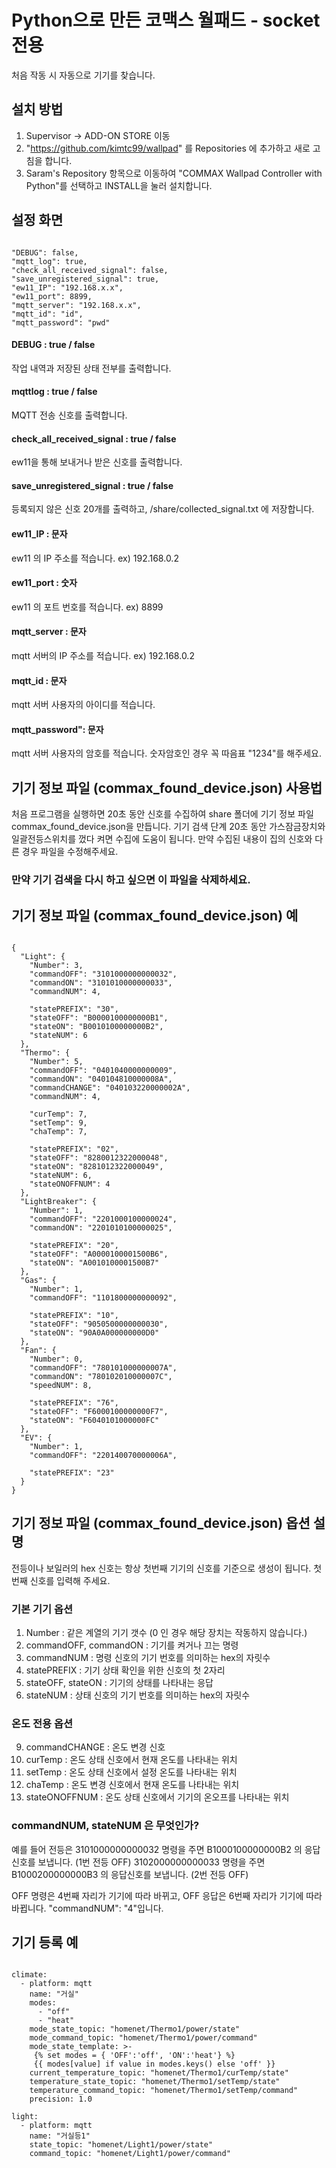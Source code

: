 Python으로 만든 코맥스 월패드 - socket전용
===================================
처음 작동 시 자동으로 기기를 찾습니다.


설치 방법
-------
1. Supervisor -> ADD-ON STORE 이동
2. "https://github.com/kimtc99/wallpad" 를 Repositories 에 추가하고 새로 고침을 합니다.
3. Saram's Repository 항목으로 이동하여 "COMMAX Wallpad Controller with Python"를 선택하고 INSTALL을 눌러 설치합니다.

설정 화면
-------
<pre><code>
"DEBUG": false,
"mqtt_log": true,
"check_all_received_signal": false,
"save_unregistered_signal": true,
"ew11_IP": "192.168.x.x",
"ew11_port": 8899,
"mqtt_server": "192.168.x.x",
"mqtt_id": "id",
"mqtt_password": "pwd"
</code></pre>

#### DEBUG : true / false
작업 내역과 저장된 상태 전부를 출력합니다.
#### mqttlog : true / false
MQTT 전송 신호를 출력합니다.
#### check_all_received_signal : true / false
ew11을 통해 보내거나 받은 신호를 출력합니다.
#### save_unregistered_signal : true / false
등록되지 않은 신호 20개를 출력하고, /share/collected_signal.txt 에 저장합니다.

#### ew11_IP : 문자
ew11 의 IP 주소를 적습니다. ex) 192.168.0.2
#### ew11_port : 숫자
ew11 의 포트 번호를 적습니다. ex) 8899

#### mqtt_server : 문자
mqtt 서버의 IP 주소를 적습니다. ex) 192.168.0.2
#### mqtt_id : 문자
mqtt 서버 사용자의 아이디를 적습니다.
#### mqtt_password": 문자
mqtt 서버 사용자의 암호를 적습니다. 숫자암호인 경우 꼭 따음표 "1234"를 해주세요.

기기 정보 파일 (commax_found_device.json) 사용법
-------------------------------------------
처음 프로그램을 실행하면 20초 동안 신호를 수집하여 share 폴더에 기기 정보 파일 commax_found_device.json을 만듭니다.
기기 검색 단계 20초 동안 가스잠금장치와 일괄전등스위치를 껐다 켜면 수집에 도움이 됩니다.
만약 수집된 내용이 집의 신호와 다른 경우 파일을 수정해주세요.

### 만약 기기 검색을 다시 하고 싶으면 이 파일을 삭제하세요.

기기 정보 파일 (commax_found_device.json) 예
-----------------------
<pre><code>
{
  "Light": {
    "Number": 3,
    "commandOFF": "3101000000000032",
    "commandON": "3101010000000033",
    "commandNUM": 4,

    "statePREFIX": "30",
    "stateOFF": "B0000100000000B1",
    "stateON": "B0010100000000B2",
    "stateNUM": 6
  },
  "Thermo": {
    "Number": 5,
    "commandOFF": "0401040000000009",
    "commandON": "040104810000008A",
    "commandCHANGE": "040103220000002A",
    "commandNUM": 4,

    "curTemp": 7,
    "setTemp": 9,
    "chaTemp": 7,

    "statePREFIX": "02",
    "stateOFF": "8280012322000048",
    "stateON": "8281012322000049",
    "stateNUM": 6,
    "stateONOFFNUM": 4
  },
  "LightBreaker": {
    "Number": 1,
    "commandOFF": "2201000100000024",
    "commandON": "2201010100000025",

    "statePREFIX": "20",
    "stateOFF": "A0000100001500B6",
    "stateON": "A0010100001500B7"
  },
  "Gas": {
    "Number": 1,
    "commandOFF": "1101800000000092",

    "statePREFIX": "10",
    "stateOFF": "9050500000000030",
    "stateON": "90A0A000000000D0"
  },
  "Fan": {
    "Number": 0,
    "commandOFF": "780101000000007A",
    "commandON": "780102010000007C",
    "speedNUM": 8,

    "statePREFIX": "76",
    "stateOFF": "F6000100000000F7",
    "stateON": "F6040101000000FC"
  },
  "EV": {
    "Number": 1,
    "commandOFF": "220140070000006A",

    "statePREFIX": "23"
  }
}
</code></pre>

기기 정보 파일 (commax_found_device.json) 옵션 설명
---------------------------------------------
전등이나 보일러의 hex 신호는 항상 첫번째 기기의 신호를 기준으로 생성이 됩니다. 첫번째 신호를 입력해 주세요.
### 기본 기기 옵션
1. Number : 같은 계열의 기기 갯수 (0 인 경우 해당 장치는 작동하지 않습니다.)
2. commandOFF, commandON : 기기를 켜거나 끄는 명령
3. commandNUM : 명령 신호의 기기 번호를 의미하는 hex의 자릿수
4. statePREFIX : 기기 상태 확인을 위한 신호의 첫 2자리
5. stateOFF, stateON : 기기의 상태를 나타내는 응답
6. stateNUM : 상태 신호의 기기 번호를 의미하는 hex의 자릿수

### 온도 전용 옵션
9. commandCHANGE : 온도 변경 신호
10. curTemp : 온도 상태 신호에서 현재 온도를 나타내는 위치
11. setTemp : 온도 상태 신호에서 설정 온도를 나타내는 위치
12. chaTemp : 온도 변경 신호에서 현재 온도를 나타내는 위치
13. stateONOFFNUM : 온도 상태 신호에서 기기의 온오프를 나타내는 위치

### commandNUM, stateNUM 은 무엇인가?
예를 들어 전등은
3101000000000032 명령을 주면 B1000100000000B2 의 응답신호를 보냅니다. (1번 전등 OFF)
3102000000000033 명령을 주면 B1000200000000B3 의 응답신호를 보냅니다. (2번 전등 OFF)

OFF 명령은 4번째 자리가 기기에 따라 바뀌고, OFF 응답은 6번째 자리가 기기에 따라 바뀝니다.
"commandNUM": "4"입니다.


기기 등록 예
------------
<pre><code>
climate:
  - platform: mqtt
    name: "거실"
    modes:
      - "off"
      - "heat"
    mode_state_topic: "homenet/Thermo1/power/state"
    mode_command_topic: "homenet/Thermo1/power/command"
    mode_state_template: >-
     {% set modes = { 'OFF':'off', 'ON':'heat'} %}
     {{ modes[value] if value in modes.keys() else 'off' }}
    current_temperature_topic: "homenet/Thermo1/curTemp/state"
    temperature_state_topic: "homenet/Thermo1/setTemp/state"
    temperature_command_topic: "homenet/Thermo1/setTemp/command"
    precision: 1.0

light:
  - platform: mqtt
    name: "거실등1"
    state_topic: "homenet/Light1/power/state"
    command_topic: "homenet/Light1/power/command"

</code></pre>
